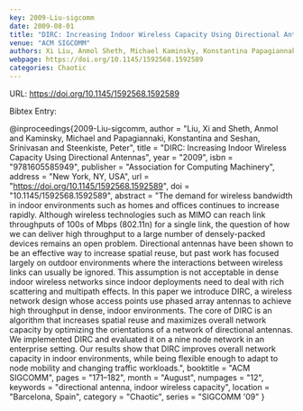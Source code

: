 ```yaml
---
key: 2009-Liu-sigcomm
date: 2009-08-01
title: "DIRC: Increasing Indoor Wireless Capacity Using Directional Antennas"
venue: "ACM SIGCOMM"
authors: Xi Liu, Anmol Sheth, Michael Kaminsky, Konstantina Papagiannaki, Srinivasan Seshan and Peter Steenkiste
webpage: https://doi.org/10.1145/1592568.1592589
categories: Chaotic
---
```


URL: https://doi.org/10.1145/1592568.1592589

Bibtex Entry:

@inproceedings{2009-Liu-sigcomm,
    author = "Liu, Xi and Sheth, Anmol and Kaminsky, Michael and Papagiannaki, Konstantina and Seshan, Srinivasan and Steenkiste, Peter",
    title = "DIRC: Increasing Indoor Wireless Capacity Using Directional Antennas",
    year = "2009",
    isbn = "9781605585949",
    publisher = "Association for Computing Machinery",
    address = "New York, NY, USA",
    url = "https://doi.org/10.1145/1592568.1592589",
    doi = "10.1145/1592568.1592589",
    abstract = "The demand for wireless bandwidth in indoor environments such as homes and offices continues to increase rapidly. Although wireless technologies such as MIMO can reach link throughputs of 100s of Mbps (802.11n) for a single link, the question of how we can deliver high throughput to a large number of densely-packed devices remains an open problem. Directional antennas have been shown to be an effective way to increase spatial reuse, but past work has focused largely on outdoor environments where the interactions between wireless links can usually be ignored. This assumption is not acceptable in dense indoor wireless networks since indoor deployments need to deal with rich scattering and multipath effects. In this paper we introduce DIRC, a wireless network design whose access points use phased array antennas to achieve high throughput in dense, indoor environments. The core of DIRC is an algorithm that increases spatial reuse and maximizes overall network capacity by optimizing the orientations of a network of directional antennas. We implemented DIRC and evaluated it on a nine node network in an enterprise setting. Our results show that DIRC improves overall network capacity in indoor environments, while being flexible enough to adapt to node mobility and changing traffic workloads.",
    booktitle = "ACM SIGCOMM",
    pages = "171–182",
    month = "August",
    numpages = "12",
    keywords = "directional antenna, indoor wireless capacity",
    location = "Barcelona, Spain",
    category = "Chaotic",
    series = "SIGCOMM '09"
}

